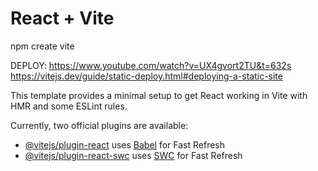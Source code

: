 # React + Vite

npm create vite

DEPLOY: https://www.youtube.com/watch?v=UX4gvort2TU&t=632s
https://vitejs.dev/guide/static-deploy.html#deploying-a-static-site

This template provides a minimal setup to get React working in Vite with HMR and some ESLint rules.

Currently, two official plugins are available:

- [@vitejs/plugin-react](https://github.com/vitejs/vite-plugin-react/blob/main/packages/plugin-react/README.md) uses [Babel](https://babeljs.io/) for Fast Refresh
- [@vitejs/plugin-react-swc](https://github.com/vitejs/vite-plugin-react-swc) uses [SWC](https://swc.rs/) for Fast Refresh
